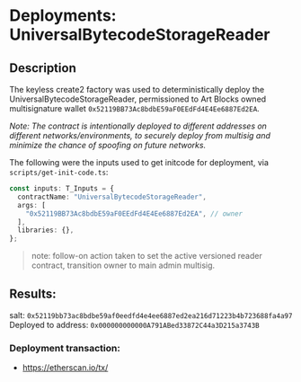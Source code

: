 # Deployments: UniversalBytecodeStorageReader

## Description

The keyless create2 factory was used to deterministically deploy the UniversalBytecodeStorageReader, permissioned to Art Blocks owned multisignature wallet `0x52119BB73Ac8bdbE59aF0EEdFd4E4Ee6887Ed2EA`.

_Note: The contract is intentionally deployed to different addresses on different networks/environments, to securely deploy from multisig and minimize the chance of spoofing on future networks._

The following were the inputs used to get initcode for deployment, via `scripts/get-init-code.ts`:

```typescript
const inputs: T_Inputs = {
  contractName: "UniversalBytecodeStorageReader",
  args: [
    "0x52119BB73Ac8bdbE59aF0EEdFd4E4Ee6887Ed2EA", // owner
  ],
  libraries: {},
};
```

> note: follow-on action taken to set the active versioned reader contract, transition owner to main admin multisig.

## Results:

salt: `0x52119bb73ac8bdbe59af0eedfd4e4ee6887ed2ea216d71223b4b723688fa4a97`
Deployed to address: `0x000000000000A791ABed33872C44a3D215a3743B`

### Deployment transaction:

- https://etherscan.io/tx/
